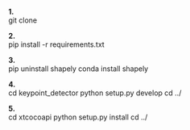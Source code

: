 

**1.**  
git clone

**2.**  
pip install -r requirements.txt

**3.**  
pip uninstall shapely
conda install shapely

**4.**  
cd keypoint_detector
python setup.py develop
cd ../

**5.**  
cd xtcocoapi
python setup.py install
cd ../
